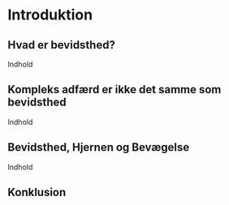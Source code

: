 # Introduktion


## Hvad er bevidsthed?

Indhold

## Kompleks adfærd er ikke det samme som bevidsthed

Indhold


## Bevidsthed, Hjernen og Bevægelse

Indhold

## Konklusion